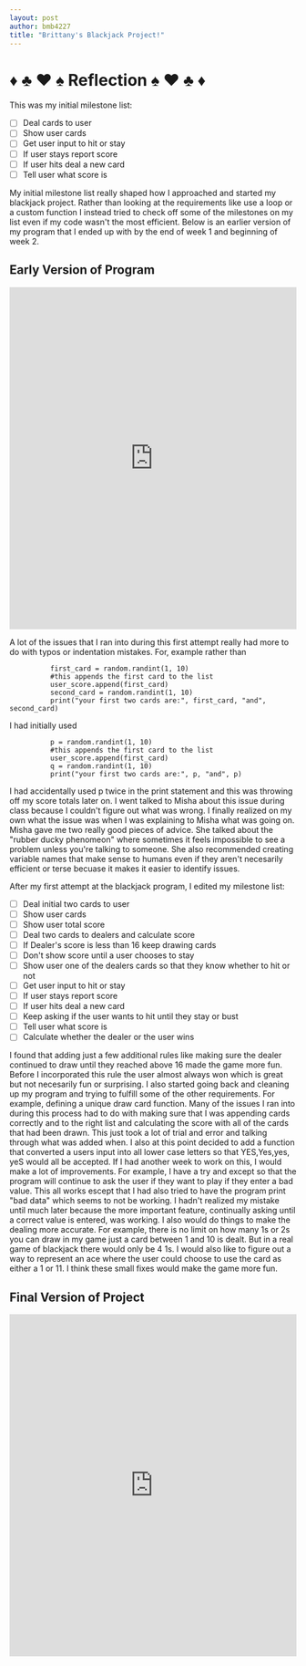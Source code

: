 ```yaml
---
layout: post
author: bmb4227
title: "Brittany's Blackjack Project!"
---
```

# :diamonds: :clubs: :hearts: :spades: Reflection :spades: :hearts: :clubs: :diamonds:

This was my initial milestone list:
- [ ] Deal cards to user
- [ ] Show user cards
- [ ] Get user input to hit or stay
- [ ] If user stays report score
- [ ] If user hits deal a new card
- [ ] Tell user what score is

My initial milestone list really shaped how I approached and started my blackjack project. Rather than looking at the requirements like use a loop or a custom function I instead tried to check off some of the milestones on my list even if my code wasn't the most efficient. Below is an earlier version of my program that I ended up with by the end of week 1 and beginning of week 2.

## Early Version of Program
<iframe src="https://trinket.io/embed/python/c328381de8" width="100%" height="600" frameborder="0" marginwidth="0" marginheight="0" allowfullscreen></iframe>

A lot of the issues that I ran into during this first attempt really had more to do with typos or indentation mistakes. For, example rather than 
```     
          first_card = random.randint(1, 10)
          #this appends the first card to the list
          user_score.append(first_card)
          second_card = random.randint(1, 10)
          print("your first two cards are:", first_card, "and", second_card)
```
I had initially used

```     
          p = random.randint(1, 10)
          #this appends the first card to the list
          user_score.append(first_card)
          q = random.randint(1, 10)
          print("your first two cards are:", p, "and", p)
```
I had accidentally used p twice in the print statement and this was throwing off my score totals later on. I went talked to Misha about this issue during class because I couldn't figure out what was wrong. I finally realized on my own what the issue was when I was explaining to Misha what was going on. Misha gave me two really good pieces of advice. She talked about the "rubber ducky phenomeon" where sometimes it feels impossible to see a problem unless you're talking to someone. She also recommended creating variable names that make sense to humans even if they aren't necesarily efficient or terse becuase it makes it easier to identify issues.

After my first attempt at the blackjack program, I edited my milestone list:

- [ ] Deal  initial two cards to user
- [ ] Show user cards
- [ ] Show user total score
- [ ] Deal two cards to dealers and calculate score
- [ ] If Dealer's score is less than 16 keep drawing cards
- [ ] Don't show score until a user chooses to stay
- [ ] Show user one of the dealers cards so that they know whether to hit or not
- [ ] Get user input to hit or stay
- [ ] If user stays report score
- [ ] If user hits deal a new card
- [ ] Keep asking if the user wants to hit until they stay or bust
- [ ] Tell user what score is
- [ ] Calculate whether the dealer or the user wins

I found that adding just a few additional rules like making sure the dealer continued to draw until they reached above 16 made the game more fun. Before I incorporated this rule the user almost always won which is great but not necesarily fun or surprising. I also started going back and cleaning up my program and trying to fulfill some of the other requirements. For example, defining a unique draw card function. Many of the issues I ran into during this process had to do with making sure that I was appending cards correctly and to the right list and calculating the score with all of the cards that had been drawn. This just took a lot of trial and error and talking through what was added when. I also at this point decided to add a function that converted a users input into all lower case letters so that YES,Yes,yes, yeS would all be accepted. If I had another week to work on this, I would make a lot of improvements. For example, I have a try and except so that the program will continue to ask the user if they want to play if they enter a bad value. This all works escept that I had also tried to have the program print "bad data" which seems to not be working. I hadn't realized my mistake until much later because the more important feature, continually asking until a correct value is entered, was working. I also would do things to make the dealing more accurate. For example, there is no limit on how many 1s or 2s you can draw in my game just a card between 1 and 10 is dealt. But in a real game of blackjack there would only be 4 1s. I would also like to figure out a way to represent an ace where the user could choose to use the card as either a 1 or 11. I think these small fixes would make the game more fun. 

## Final Version of Project
<iframe src="https://trinket.io/embed/python/024df48c89" width="100%" height="600" frameborder="0" marginwidth="0" marginheight="0" allowfullscreen></iframe>
